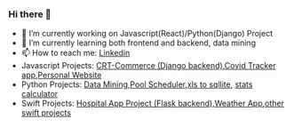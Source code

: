 ### Hi there 👋

- 🔭 I’m currently working on Javascript(React)/Python(Django)
  Project
- 🌱 I’m currently learning both frontend and backend, data mining
- 📫 How to reach me: [Linkedin](https://www.linkedin.com/in/william-kwon-4a5846137/)
- Javascript Projects: [CRT-Commerce (Django backend)](https://github.com/williamkwon97/CRT-Commerce),[Covid Tracker app](https://github.com/williamkwon97/covid_tracker_web),[Personal Website](https://github.com/williamkwon97/GatsbyJS)
- Python Projects: [Data Mining](https://github.com/williamkwon97/data_mining),[Pool Scheduler](https://github.com/williamkwon97/pool_schedule),[xls to sqllite](https://github.com/williamkwon97/xls_to_sqlite/tree/master), [stats calculator](https://github.com/williamkwon97/Stat_Calculator/tree/master)
- Swift Projects: [Hospital App Project (Flask backend)](https://github.com/williamkwon97/hospital_app_project),[Weather App](https://github.com/williamkwon97/WeatherApp),[other swift projects](https://github.com/williamkwon97/xcodeproject)
